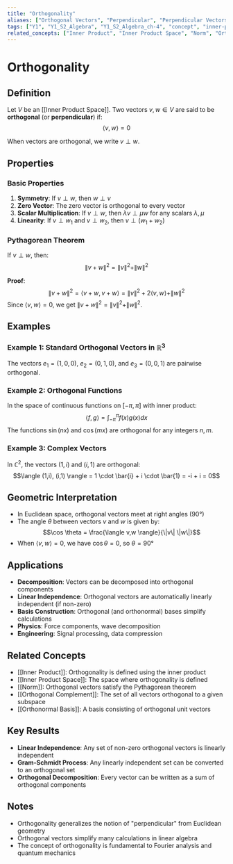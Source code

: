 ```yaml
---
title: "Orthogonality"
aliases: ["Orthogonal Vectors", "Perpendicular", "Perpendicular Vectors"]
tags: ["Y1", "Y1_S2_Algebra", "Y1_S2_Algebra_ch-4", "concept", "inner-product", "inner-product-space", "norm", "orthogonal-complement", "orthonormal-basis", "linear-independence", "gram-schmidt", "pythagorean-theorem", "field", "geometry", "linear-algebra"]
related_concepts: ["Inner Product", "Inner Product Space", "Norm", "Orthogonal Complement", "Orthonormal Basis", "Linear Independence", "Gram-Schmidt Orthogonalization", "Pythagoras Theorem", "Field"]
---
```


# Orthogonality

## Definition
Let $V$ be an [[Inner Product Space]]. Two vectors $v, w \in V$ are said to be **orthogonal** (or **perpendicular**) if:
$$\langle v, w \rangle = 0$$

When vectors are orthogonal, we write $v \perp w$.

## Properties

### Basic Properties
1. **Symmetry**: If $v \perp w$, then $w \perp v$
2. **Zero Vector**: The zero vector is orthogonal to every vector
3. **Scalar Multiplication**: If $v \perp w$, then $\lambda v \perp \mu w$ for any scalars $\lambda, \mu$
4. **Linearity**: If $v \perp w_1$ and $v \perp w_2$, then $v \perp (w_1 + w_2)$

### Pythagorean Theorem
If $v \perp w$, then:
$$\|v + w\|^2 = \|v\|^2 + \|w\|^2$$

**Proof**: 
$$\|v + w\|^2 = \langle v + w, v + w \rangle = \|v\|^2 + 2\langle v,w \rangle + \|w\|^2$$
Since $\langle v,w \rangle = 0$, we get $\|v + w\|^2 = \|v\|^2 + \|w\|^2$.

## Examples

### Example 1: Standard Orthogonal Vectors in $\mathbb{R}^3$
The vectors $e_1 = (1,0,0)$, $e_2 = (0,1,0)$, and $e_3 = (0,0,1)$ are pairwise orthogonal.

### Example 2: Orthogonal Functions
In the space of continuous functions on $[-\pi, \pi]$ with inner product:
$$\langle f,g \rangle = \int_{-\pi}^{\pi} f(x)g(x) dx$$
The functions $\sin(nx)$ and $\cos(mx)$ are orthogonal for any integers $n,m$.

### Example 3: Complex Vectors
In $\mathbb{C}^2$, the vectors $(1,i)$ and $(i,1)$ are orthogonal:
$$\langle (1,i), (i,1) \rangle = 1 \cdot \bar{i} + i \cdot \bar{1} = -i + i = 0$$

## Geometric Interpretation
- In Euclidean space, orthogonal vectors meet at right angles (90°)
- The angle $\theta$ between vectors $v$ and $w$ is given by:
  $$\cos \theta = \frac{\langle v,w \rangle}{\|v\| \|w\|}$$
- When $\langle v,w \rangle = 0$, we have $\cos \theta = 0$, so $\theta = 90°$

## Applications
- **Decomposition**: Vectors can be decomposed into orthogonal components
- **Linear Independence**: Orthogonal vectors are automatically linearly independent (if non-zero)
- **Basis Construction**: Orthogonal (and orthonormal) bases simplify calculations
- **Physics**: Force components, wave decomposition
- **Engineering**: Signal processing, data compression

## Related Concepts
- [[Inner Product]]: Orthogonality is defined using the inner product
- [[Inner Product Space]]: The space where orthogonality is defined
- [[Norm]]: Orthogonal vectors satisfy the Pythagorean theorem
- [[Orthogonal Complement]]: The set of all vectors orthogonal to a given subspace
- [[Orthonormal Basis]]: A basis consisting of orthogonal unit vectors

## Key Results
- **Linear Independence**: Any set of non-zero orthogonal vectors is linearly independent
- **Gram-Schmidt Process**: Any linearly independent set can be converted to an orthogonal set
- **Orthogonal Decomposition**: Every vector can be written as a sum of orthogonal components

## Notes
- Orthogonality generalizes the notion of "perpendicular" from Euclidean geometry
- Orthogonal vectors simplify many calculations in linear algebra
- The concept of orthogonality is fundamental to Fourier analysis and quantum mechanics
